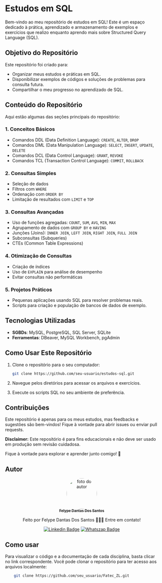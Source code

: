 # Estudos em SQL

Bem-vindo ao meu repositório de estudos em SQL! Este é um espaço dedicado à prática, aprendizado e armazenamento de exemplos e exercícios que realizo enquanto aprendo mais sobre Structured Query Language (SQL).

## Objetivo do Repositório

Este repositório foi criado para:

- Organizar meus estudos e práticas em SQL.
- Disponibilizar exemplos de códigos e soluções de problemas para consulta futura.
- Compartilhar o meu progresso no aprendizado de SQL.

## Conteúdo do Repositório

Aqui estão algumas das seções principais do repositório:

### 1. **Conceitos Básicos**
- Comandos DDL (Data Definition Language): `CREATE`, `ALTER`, `DROP`
- Comandos DML (Data Manipulation Language): `SELECT`, `INSERT`, `UPDATE`, `DELETE`
- Comandos DCL (Data Control Language): `GRANT`, `REVOKE`
- Comandos TCL (Transaction Control Language): `COMMIT`, `ROLLBACK`

### 2. **Consultas Simples**
- Seleção de dados
- Filtros com `WHERE`
- Ordenação com `ORDER BY`
- Limitação de resultados com `LIMIT` e `TOP`

### 3. **Consultas Avançadas**
- Uso de funções agregadas: `COUNT`, `SUM`, `AVG`, `MIN`, `MAX`
- Agrupamento de dados com `GROUP BY` e `HAVING`
- Junções (Joins): `INNER JOIN`, `LEFT JOIN`, `RIGHT JOIN`, `FULL JOIN`
- Subconsultas (Subqueries)
- CTEs (Common Table Expressions)

### 4. **Otimização de Consultas**
- Criação de índices
- Uso de `EXPLAIN` para análise de desempenho
- Evitar consultas não performáticas

### 5. **Projetos Práticos**
- Pequenas aplicações usando SQL para resolver problemas reais.
- Scripts para criação e população de bancos de dados de exemplo.

## Tecnologias Utilizadas

- **SGBDs**: MySQL, PostgreSQL, SQL Server, SQLite
- **Ferramentas**: DBeaver, MySQL Workbench, pgAdmin

## Como Usar Este Repositório

1. Clone o repositório para o seu computador:
   ```bash
   git clone https://github.com/seu-usuario/estudos-sql.git
   ```

2. Navegue pelos diretórios para acessar os arquivos e exercícios.

3. Execute os scripts SQL no seu ambiente de preferência.

## Contribuições

Este repositório é apenas para os meus estudos, mas feedbacks e sugestões são bem-vindos! Fique à vontade para abrir issues ou enviar pull requests.

**Disclaimer:** Este repositório é para fins educacionais e não deve ser usado em produção sem revisão cuidadosa.

Fique à vontade para explorar e aprender junto comigo! :rocket:



## Autor
<div align="center">
<a href="https://www.linkedin.com/in/felype-dantas-dos-santos-94497b193?utm_source=share&utm_campaign=share_via&utm_content=profile&utm_medium=android_app">
<img style="border-radius: 50%;" src="https://github.com/FelypeDantas.png" width="100px;" alt="foto do autor"/>
 <br/>
 <sub><b>Felype Dantas Dos Santos</b></sub></a> <a href="https://www.linkedin.com/in/felype-dantas-dos-santos-94497b193?utm_source=share&utm_campaign=share_via&utm_content=profile&utm_medium=android_app" title="Linkedin"> </a>


Feito por Felype Dantas Dos Santos 👨🏻‍💻 Entre em contato!

[![Linkedin Badge](https://img.shields.io/badge/Felype-0A66C2.svg?style=for-the-badge&logo=LinkedIn&logoColor=white)](https://www.linkedin.com/in/felype-dantas-dos-santos-94497b193?utm_source=share&utm_campaign=share_via&utm_content=profile&utm_medium=android_app)
[![Whatszap Badge](https://img.shields.io/badge/Felype-25D366.svg?style=for-the-badge&logo=WhatsApp&logoColor=white)](https://wa.me/qr/EOCNNKM4XUHDM1)

</div>

## Como usar

Para visualizar o código e a documentação de cada disciplina, basta clicar no link correspondente. Você pode clonar o repositório para ter acesso aos arquivos localmente:

```bash
    git clone https://github.com/seu_usuario/Fatec_ZL.git
